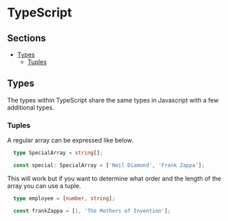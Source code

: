 # TypeScript <!-- omit in toc -->

## Sections <!-- omit in toc -->

- [Types](#types)
  - [Tuples](#tuples)

## Types

The types within TypeScript share the same types in Javascript with a few additional types.

### Tuples

A regular array can be expressed like below.

```TypeScript
  type SpecialArray = string[];

  const special: SpecialArray = ['Neil Diamond', 'Frank Zappa'];
```

This will work but if you want to determine what order and the length of the array you can use a tuple.

```TypeScript
  type employee = [number, string];

  const frankZappa = [1, 'The Mothers of Invention'];
```
